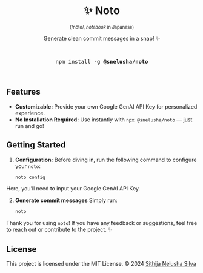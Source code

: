 <h1 align="center">✨ Noto</h1>
<p align="center"><sup>(/nōto/, <em>notebook</em> in Japanese)</sup></p>
<p align="center">Generate clean commit messages in a snap! ✨</p>

<pre align="center">
  <p>npm install -g <b>@snelusha/noto</b></p>
</pre>

## Features

- **Customizable:** Provide your own Google GenAI API Key for personalized experience.
- **No Installation Required:** Use instantly with `npx @snelusha/noto` — just run and go!

## Getting Started

1. **Configuration:**
   Before diving in, run the following command to configure your `noto`:

   ```bash
   noto config
   ```

Here, you’ll need to input your Google GenAI API Key.

2. **Generate commit messages**
    Simply run:

    ```bash
    noto
    ```

Thank you for using `noto`! If you have any feedback or suggestions, feel free to reach out or contribute to the project. ✨

## License
This project is licensed under the MIT License.
© 2024 [Sithija Nelusha Silva](https://github.com/snelusha)
